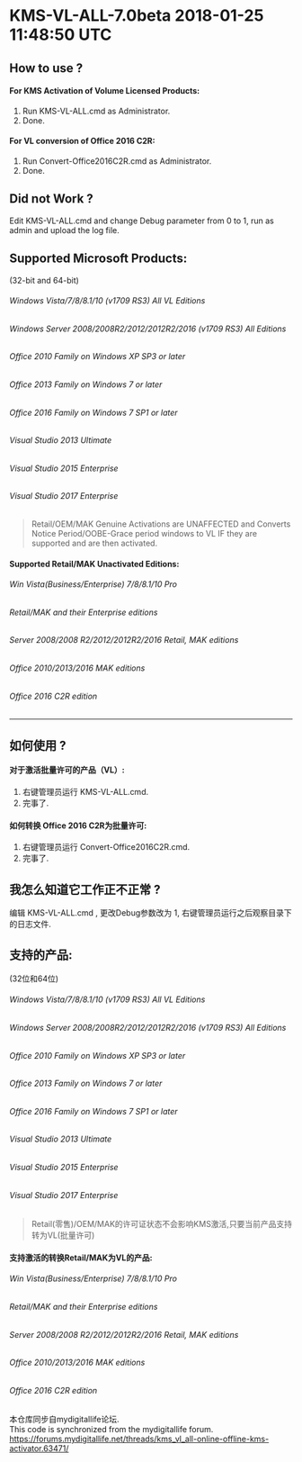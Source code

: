 # KMS-VL-ALL-7.0beta 2018-01-25 11:48:50 UTC  
## How to use ?
#### For KMS Activation of Volume Licensed Products:
1. Run KMS-VL-ALL.cmd as Administrator.  
2. Done.  
#### For VL conversion of Office 2016 C2R:
1. Run Convert-Office2016C2R.cmd as Administrator.   
2. Done.  

## Did not Work ?
Edit KMS-VL-ALL.cmd and change Debug parameter from 0 to 1, run as admin and upload the log file.  

## Supported Microsoft Products:
(32-bit and 64-bit)
###### Windows Vista/7/8/8.1/10 (v1709 RS3) All VL Editions
###### Windows Server 2008/2008R2/2012/2012R2/2016 (v1709 RS3) All Editions
###### Office 2010 Family on Windows XP SP3 or later
###### Office 2013 Family on Windows 7 or later
###### Office 2016 Family on Windows 7 SP1 or later
###### Visual Studio 2013 Ultimate
###### Visual Studio 2015 Enterprise
###### Visual Studio 2017 Enterprise

>Retail/OEM/MAK Genuine Activations are UNAFFECTED and Converts Notice Period/OOBE-Grace period windows to VL IF they are supported and are then activated.

#### Supported Retail/MAK Unactivated Editions:
###### Win Vista(Business/Enterprise) 7/8/8.1/10 Pro
###### Retail/MAK and their Enterprise editions 
###### Server 2008/2008 R2/2012/2012R2/2016 Retail, MAK editions
###### Office 2010/2013/2016 MAK editions
###### Office 2016 C2R edition  

***
## 如何使用 ?
#### 对于激活批量许可的产品（VL）:
1. 右键管理员运行 KMS-VL-ALL.cmd.  
2. 完事了.  
#### 如何转换 Office 2016 C2R为批量许可:
1. 右键管理员运行 Convert-Office2016C2R.cmd.   
2. 完事了.  

## 我怎么知道它工作正不正常 ?
编辑 KMS-VL-ALL.cmd , 更改Debug参数改为 1, 右键管理员运行之后观察目录下的日志文件.  

## 支持的产品:
(32位和64位)
###### Windows Vista/7/8/8.1/10 (v1709 RS3) All VL Editions
###### Windows Server 2008/2008R2/2012/2012R2/2016 (v1709 RS3) All Editions
###### Office 2010 Family on Windows XP SP3 or later
###### Office 2013 Family on Windows 7 or later
###### Office 2016 Family on Windows 7 SP1 or later
###### Visual Studio 2013 Ultimate
###### Visual Studio 2015 Enterprise
###### Visual Studio 2017 Enterprise

>Retail(零售)/OEM/MAK的许可证状态不会影响KMS激活,只要当前产品支持转为VL(批量许可)

#### 支持激活的转换Retail/MAK为VL的产品:
###### Win Vista(Business/Enterprise) 7/8/8.1/10 Pro
###### Retail/MAK and their Enterprise editions 
###### Server 2008/2008 R2/2012/2012R2/2016 Retail, MAK editions
###### Office 2010/2013/2016 MAK editions
###### Office 2016 C2R edition  
本仓库同步自mydigitallife论坛.  
This code is synchronized from the mydigitallife forum.  
https://forums.mydigitallife.net/threads/kms_vl_all-online-offline-kms-activator.63471/  
